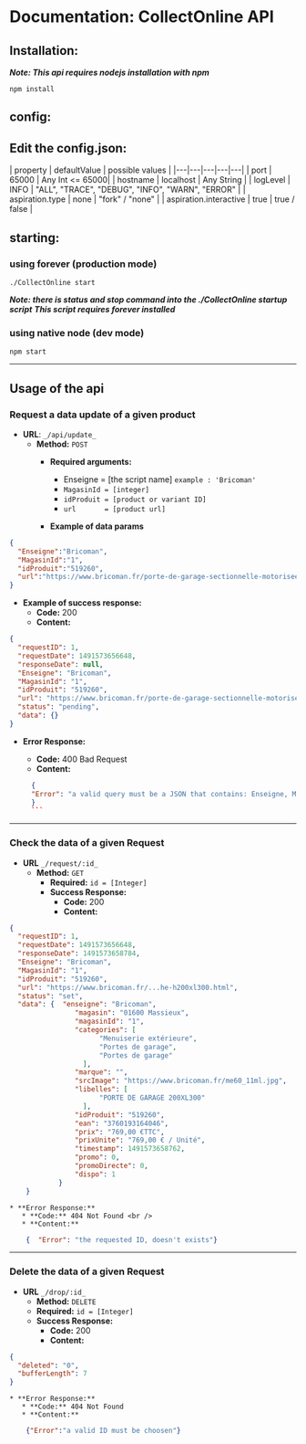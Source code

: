 # Documentation: CollectOnline API

## Installation:
***Note: This api requires nodejs installation with npm***

`npm install`

## config:
Edit the config.json:
-----
|  property | defaultValue | possible values |
|---|---|---|---|---|
|  port | 65000 | Any Int <= 65000|
| hostname  | localhost | Any String |
| logLevel  | INFO | "ALL", "TRACE", "DEBUG", "INFO", "WARN", "ERROR" |
| aspiration.type  | none | "fork" / "none" |
| aspiration.interactive  | true | true / false |

## starting:
### using forever (production mode)
`./CollectOnline start`

***Note: there is status and stop command into the ./CollectOnline startup script***
***This script requires forever installed***

### using native node (dev mode)
`npm start`

---

## Usage of the api
### __Request a data update  of a given product__

* **URL**: `_/api/update_`
  * **Method:** `POST`
    * **Required arguments:**
      * Enseigne  = [the script name]  `example : 'Bricoman'`
      * `MagasinId = [integer]`
      * `idProduit = [product or variant ID]`
      * `url       = [product url]`

    * **Example of data params**
```json
{
  "Enseigne":"Bricoman",
  "MagasinId":"1",
  "idProduit":"519260",
  "url":"https://www.bricoman.fr/porte-de-garage-sectionnelle-motorisee-blanche-h200xl300.html"
}
```
  * **Example of success response:**
    * **Code:** 200 <br />
    * **Content:**
```json
{
  "requestID": 1,
  "requestDate": 1491573656648,
  "responseDate": null,
  "Enseigne": "Bricoman",
  "MagasinId": "1",
  "idProduit": "519260",
  "url": "https://www.bricoman.fr/porte-de-garage-sectionnelle-motorisee-blanche-h200xl300.html",
  "status": "pending",
  "data": {}
}
```

  * **Error Response:**

     * **Code:** 400 Bad Request <br />
     * **Content:**
      ```json
        {
        "Error": "a valid query must be a JSON that contains: Enseigne, MagasinId, idProduit and url"
        }
        ```
---
### __Check the data of a given Request__

* **URL** `_/request/:id_`
  * **Method:** `GET`
    * **Required:** `id = [Integer]`
    * **Success Response:**
      * **Code:** 200
      * **Content:**
```json
{
  "requestID": 1,
  "requestDate": 1491573656648,
  "responseDate": 1491573658784,
  "Enseigne": "Bricoman",
  "MagasinId": "1",
  "idProduit": "519260",
  "url": "https://www.bricoman.fr/...he-h200xl300.html",
  "status": "set",
  "data": {  "enseigne": "Bricoman",
			    "magasin": "01600 Massieux",
			    "magasinId": "1",
			    "categories": [
				      "Menuiserie extérieure",
				      "Portes de garage",
				      "Portes de garage"
				  ],
			    "marque": "",
			    "srcImage": "https://www.bricoman.fr/me60_11ml.jpg",
			    "libelles": [
				      "PORTE DE GARAGE 200XL300"
				  ],
			    "idProduit": "519260",
			    "ean": "3760193164046",
			    "prix": "769,00 €TTC",
			    "prixUnite": "769,00 € / Unité",
			    "timestamp": 1491573658762,
			    "promo": 0,
			    "promoDirecte": 0,
			    "dispo": 1
			}
	}
```

    * **Error Response:**
       * **Code:** 404 Not Found <br />
       * **Content:**
```json
    {  "Error": "the requested ID, doesn't exists"}
```

---

### __Delete the data of a given Request__

  * **URL** `_/drop/:id_`
    * **Method:** `DELETE`
    * **Required:** `id = [Integer]`
    * **Success Response:**
      * **Code:** 200
      * **Content:**
```json
{
  "deleted": "0",
  "bufferLength": 7
}
```
    * **Error Response:**
       * **Code:** 404 Not Found
       * **Content:**
```json
    {"Error":"a valid ID must be choosen"}
```
